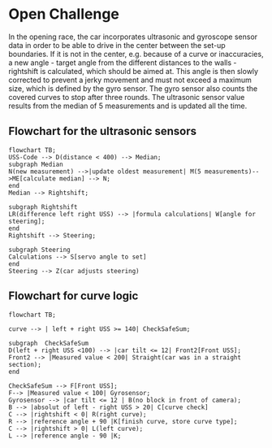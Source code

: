 # Open Challenge
In the opening race, the car incorporates ultrasonic and gyroscope sensor data in order to be able to drive in the center between the set-up boundaries. If it is not in the center, e.g. because of a curve or inaccuracies, a new angle - target angle from the different distances to the walls - rightshift is calculated, which should be aimed at. This angle is then slowly corrected to prevent a jerky movement and must not exceed a maximum size, which is defined by the gyro sensor. The gyro sensor also counts the covered curves to stop after three rounds. The ultrasonic sensor value results from the median of 5 measurements and is updated all the time.
## Flowchart for the ultrasonic sensors
```mermaid
flowchart TB;
USS-Code --> D(distance < 400) --> Median;
subgraph Median
N(new measurement) -->|update oldest measurement| M(5 measurements)-->ME[calculate median] --> N;
end
Median --> Rightshift;

subgraph Rightshift
LR(difference left right USS) --> |formula calculations| W[angle for steering];
end
Rightshift --> Steering;

subgraph Steering
Calculations --> S[servo angle to set]
end
Steering --> Z(car adjusts steering)
```

## Flowchart for curve logic
```mermaid
flowchart TB;

curve --> | left + right USS >= 140| CheckSafeSum;

subgraph  CheckSafeSum
D(left + right USS <100) --> |car tilt <= 12| Front2[Front USS];
Front2 --> |Measured value < 200| Straight(car was in a straight section);
end

CheckSafeSum --> F[Front USS];
F--> |Measured value < 100| Gyrosensor;
Gyrosensor --> |car tilt <= 12 | B(no block in front of camera);
B --> |absolut of left - right USS > 20| C[curve check]
C --> |rightshift < 0| R(right curve);
R --> |reference angle + 90 |K[finish curve, store curve type];
C --> |rightshift > 0| L(left curve);
L --> |reference angle - 90 |K;

```
